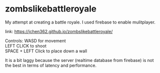 # zombslikebattleroyale
My attempt at creating a battle royale. I used firebase to enable mulitplayer. <br>

link: https://jchen362.github.io/zombslikebattleroyale/ <br>

Controls:
WASD for movement <br>
LEFT CLICK to shoot <br>
SPACE + LEFT Click to place down a wall <br>

It is a bit laggy because the server (realtime database from firebase) is not the best in terms of latency and performance. <br>
